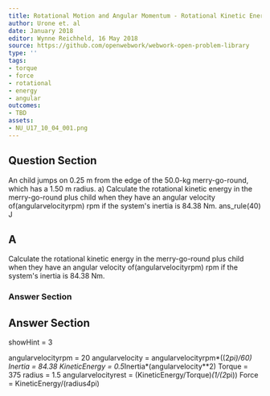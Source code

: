 ```yaml
---
title: Rotational Motion and Angular Momentum - Rotational Kinetic Energy
author: Urone et. al
date: January 2018
editor: Wynne Reichheld, 16 May 2018
source: https://github.com/openwebwork/webwork-open-problem-library
type: ''
tags:
- torque
- force
- rotational
- energy
- angular
outcomes:
- TBD
assets:
- NU_U17_10_04_001.png
---
```


## Question Section 

An child jumps on 0.25 m from the edge of the 50.0-kg merry-go-round, which has a 1.50 m radius.
a) Calculate the rotational kinetic energy in the merry-go-round plus child when they have an angular velocity of(angularvelocityrpm) rpm if the system's inertia is 84.38 Nm. 
ans_rule(40) J
## A
Calculate the rotational kinetic energy in the merry-go-round plus child when they have an angular velocity of(angularvelocityrpm) rpm if the system's inertia is 84.38 Nm. 
### Answer Section


## Answer Section

showHint = 3

angularvelocityrpm = 20
angularvelocity = angularvelocityrpm*((2*pi)/60)
Inertia = 84.38
KineticEnergy = 0.5*Inertia*(angularvelocity**2)
Torque = 375
radius = 1.5
angularvelocityrest = (KineticEnergy/Torque)*(1/(2*pi))
Force = KineticEnergy/(radius*4*pi)